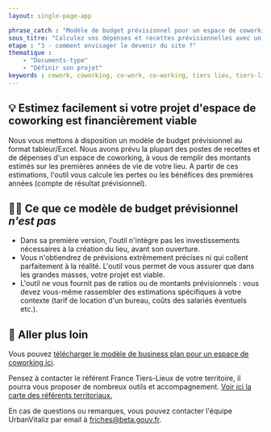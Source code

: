 ```yaml
---
layout: single-page-app

phrase_catch : "Modèle de budget prévisionnel pour un espace de coworking"
sous_titre: "Calculez vos dépenses et recettes prévisionnelles avec un modèle simplifié"
etape : "3 - comment envisager le devenir du site ?"
thematique :
    - "Documents-type"
    - "Définir son projet"
keywords : cowork, coworking, co-work, co-working, tiers lieu, tiers-lieu, tiers-lieux, bureaux, indépendants, startups, startup, business plan, budget prévisionnel, freelance
---
```


## 💡 Estimez facilement si votre projet d'espace de coworking est financièrement viable

Nous vous mettons à disposition un modèle de budget prévisionnel au format tableur/Excel. Nous avons prévu la plupart des postes de recettes et de dépenses d'un espace de coworking, à vous de remplir des montants estimés sur les premières années de vie de votre lieu.
A partir de ces estimations, l'outil vous calcule les pertes ou les bénéfices des premières années (compte de résultat prévisionnel).

## 🙅‍♀️ Ce que ce modèle de budget prévisionnel *n'est pas*

- Dans sa première version, l'outil n'intègre pas les investissements nécessaires à la création du lieu, avant son ouverture.
- Vous n'obtiendrez de prévisions extrêmement précises ni qui collent parfaitement à la réalité. L'outil vous permet de vous assurer que dans les grandes masses, votre projet est viable.
- L'outil ne vous fournit pas de ratios ou de montants prévisionnels : vous devez vous-même rassembler des estimations spécifiques à votre contexte (tarif de location d'un bureau, coûts des salariés éventuels etc.).

## 🚀 Aller plus loin

Vous pouvez [télécharger le modèle de business plan pour un espace de coworking ici](https://betagouv.github.io/urbanvitaliz/ressources/static/Modele_Business_Plan_simplifie_coworking.xlsx).

Pensez à contacter le référent France Tiers-Lieux de votre territoire, il pourra vous proposer de nombreux outils et accompagnement. [Voir ici la carte des référents territoriaux.](https://francetierslieux.fr/formation/reseaux-regionaux/)

En cas de questions ou remarques, vous pouvez contacter l'équipe UrbanVitaliz par email à friches@beta.gouv.fr.
